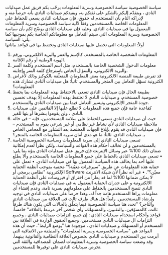 سياسة الخصوصية
سياسة الخصوصية وسرية المعلومات
يرحّب بكم فريق عمل صيدليات النادي ، ويتقدّم إليكم بالشكر على ثقتكم به، ويفيدكم صيدليات النادي  بأنه حرصاً منه و لإدراكه التام بأن المستخدم له حقوق، فإن صيدليات النادي يسعى للحفاظ على المعلومات الخاصة بالمستخدمين وفقاً لآلية سياسة الخصوصية وسرية المعلومات المعمول بها في صيدليات النادي. وعليه فإن صيدليات النادي يوضّح لكم بأن سياسة الخصوصية وسرية المعلومات التي سيتم التعامل مع معلوماتكم الخاصة بكم بموجبها كما يلي:
السياسة.  
أولاً: المعلومات التي تحصل عليها صيدليات النادي  وتحتفظ بها في قواعد بياناتها
1.	المعلومات الشخصية الخاصة بالمستخدم، كالإسم والعمر والبريد الالكتروني، ورقم الهوية الوطنية أو رقم الإقامة.
2.	معلومات الدخول الشخصية الخاصة بالمستخدم، مثل اسم المستخدم وكلمة السر والبريد الالكتروني، والسؤال الخاص باسترجاع كلمة السر وإجابته.
3.	قد تفرض طبيعة المنصة الالكترونية بعض المعلومات المتعلّقة بالكوكيز وذلك لأغراض الكترونية تسهّل التعامل بين المتجر والمستخدم.
ثانياً: هل صيدليات النادي تشارك هذه المعلومات؟
1.	بطبيعة الحال فإن صيدليات النادي تسعى بالاحتفاظ بهذه المعلومات بما يحفظ خصوصية المستخدم، و صيدليات النادي لا تحتفظ بهذه المعلومات إلا بهدف تحسين جودة المتجر الإلكتروني وتيسير التعامل فيما بين صيدليات النادي والمستخدم.
2.	كقاعدة عامة فإن جميع هذه المعلومات لا تطلع عليها إلا القائمين على صيدليات النادي ، ولن يقوموا بنشرها أو بثها للغير.
3.	حيث أن صيدليات النادي تسعى للحفاظ على سلامة المستخدمين، فإنه – في حالة ملاحظة صيدليات النادي لأي نشاط غير نظامي أو غير شرعي يقوم به المستخدم – فإن صيدليات النادي قد يقوم بإبلاغ الجهات المختصة بعد التشاور مع المحامي الخاص بـ صيدليات النادي.
ثالثاً: ما هو مدى أمان سرية المعلومات الخاصة بالمتجر؟
1.	تسعى صيدليات النادي إلى سرية المعلومات وسياسة الخصوصية الخاصة بالمستخدمين و لن تخالف أحكام هذه القواعد والسياسة. ولكن نظراً لعدم إمكانية ضمان ذلك 100% عبر وسائل الإنترنت فإن فريق عمل صيدليات النادي ينوّه بما يلي:
•	تسعى صيدليات النادي بالحفاظ على جميع المعلومات الخاصة بالمستخدم وألا يطلع عليها أحد بما يخالف هذه السياسة المعمول بها في صيدليات النادي.
•	تعمل على حماية هذه المعلومات عن طريق "سيرفرات معيّنة؟" محمية بموجب أنظمة الحماية الإلكترونية "نظامي برمجي أو Software معيّن؟".
•	غير أنه نظراً لأن شبكة الانترنت لا يمكن ضمانها 100% لما قد يطرأ من اختراق أو فيروسات على أنظمة الحماية الالكترونية و على جدران الحماية المعمول به في صيدليات النادي فإن صيدليات النادي تنصح المستخدمين بالحفاظ على معلوماتهم بسرية تامة، وعدم إفشاء أي معلومات يراها المستخدم هامة جداً له، وهذا حرصاً على صيدليات النادي في توجيه وإرشاد المستخدمين.
رابعاً: هل هناك طرف ثالث في العلاقة بين صيدليات النادي والتاجر؟
"تحدد هنا سياسة الخصوصية فيما يتعلّق بالحالات التي يكون هناك طرفاً ثالث، كالمسوّقين، والتقنيين، والمستهلك، وأي شخص آخر مرتبط بالعلاقة"
خامساً: قواعد وأحكام استخدام صيدليات النادي :
إن جميع التزامات صيدليات النادي ، وجميع التزامات ال صيدليات النادي مستخدمين، وجميع الحقوق الواردة في العلاقة بين المستخدم أو المستهلك و صيدليات النادي ، موجودة هنا "يوضع الرابط"، حيث أن هذه القواعد هي "سياسة الخصوصية وسرية المعلومات" والمنبثقة من الاتفاقية التي أبرمت بين المستخدم و صيدليات النادي بخصوص العلاقة النظامية والقانونية بينهما، وقد وضعت سياسة الخصوصية وسرية المعلومات لضمان المصداقية والثقة التي تحرص صيدليات النادي على توفيرها للمستخدمين.
